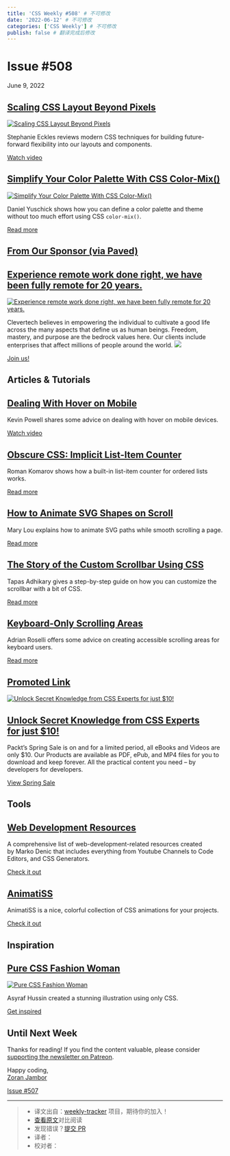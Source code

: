 ```yaml
---
title: 'CSS Weekly #508' # 不可修改
date: '2022-06-12' # 不可修改
categories: ['CSS Weekly'] # 不可修改
publish: false # 翻译完成后修改
---
```


<!--以上是预览信息，图片一张或限制百字左右，前者优先，全文请使用二级及以下标题-->
<!-- more -->

Issue #508
==========

June 9, 2022

[Scaling CSS Layout Beyond Pixels](https://www.youtube.com/watch?v=8slZJrTK3nE?utm_source=CSS-Weekly&utm_campaign=Issue-508&utm_medium=web)
-------------------------------------------------------------------------------------------------------------------------------------------

[![Scaling CSS Layout Beyond Pixels](https://css-weekly.com/wp-content/uploads/2022/06/scaling-css-layout-beyond-pixels.jpg)](https://www.youtube.com/watch?v=8slZJrTK3nE?utm_source=CSS-Weekly&utm_campaign=Issue-508&utm_medium=web)

Stephanie Eckles reviews modern CSS techniques for building future-forward flexibility into our layouts and components.

[Watch video](https://www.youtube.com/watch?v=8slZJrTK3nE?utm_source=CSS-Weekly&utm_campaign=Issue-508&utm_medium=web)

[Simplify Your Color Palette With CSS Color-Mix()](https://www.smashingmagazine.com/2022/06/simplify-color-palette-css-color-mix/?utm_source=CSS-Weekly&utm_campaign=Issue-508&utm_medium=web)
----------------------------------------------------------------------------------------------------------------------------------------------------------------------------------------------

[![Simplify Your Color Palette With CSS Color-Mix()](https://css-weekly.com/wp-content/uploads/2022/06/simplify-color-palette-css-color-mix.jpg)](https://www.smashingmagazine.com/2022/06/simplify-color-palette-css-color-mix/?utm_source=CSS-Weekly&utm_campaign=Issue-508&utm_medium=web)

Daniel Yuschick shows how you can define a color palette and theme without too much effort using CSS `color-mix()`.

[Read more](https://www.smashingmagazine.com/2022/06/simplify-color-palette-css-color-mix/?utm_source=CSS-Weekly&utm_campaign=Issue-508&utm_medium=web)

[From Our Sponsor (via Paved)](https://css-weekly.com/advertise/)
-----------------------------------------------------------------

[Experience remote work done right, we have been fully remote for 20 years.](https://cssw.io/clevertech)
--------------------------------------------------------------------------------------------------------

[![Experience remote work done right, we have been fully remote for 20 years.](https://css-weekly.com/wp-content/uploads/2022/06/clevertech.jpeg)](https://cssw.io/clevertech)

Clevertech believes in empowering the individual to cultivate a good life across the many aspects that define us as human beings. Freedom, mastery, and purpose are the bedrock values here. Our clients include enterprises that affect millions of people around the world. ![](https://www.vpdae.com/open/3978.gif?opens=1)

[Join us!](https://cssw.io/clevertech)

Articles & Tutorials
--------------------

[Dealing With Hover on Mobile](https://www.youtube.com/watch?v=uuluAyw9AI0?utm_source=CSS-Weekly&utm_campaign=Issue-508&utm_medium=web)
---------------------------------------------------------------------------------------------------------------------------------------

Kevin Powell shares some advice on dealing with hover on mobile devices.

[Watch video](https://www.youtube.com/watch?v=uuluAyw9AI0?utm_source=CSS-Weekly&utm_campaign=Issue-508&utm_medium=web)

[Obscure CSS: Implicit List-Item Counter](https://kizu.dev/list-item-counter/?utm_source=CSS-Weekly&utm_campaign=Issue-508&utm_medium=web)
------------------------------------------------------------------------------------------------------------------------------------------

Roman Komarov shows how a built-in list-item counter for ordered lists works.

[Read more](https://kizu.dev/list-item-counter/?utm_source=CSS-Weekly&utm_campaign=Issue-508&utm_medium=web)

[How to Animate SVG Shapes on Scroll](https://tympanus.net/codrops/2022/06/08/how-to-animate-svg-shapes-on-scroll/?utm_source=CSS-Weekly&utm_campaign=Issue-508&utm_medium=web)
-------------------------------------------------------------------------------------------------------------------------------------------------------------------------------

Mary Lou explains how to animate SVG paths while smooth scrolling a page.

[Read more](https://tympanus.net/codrops/2022/06/08/how-to-animate-svg-shapes-on-scroll/?utm_source=CSS-Weekly&utm_campaign=Issue-508&utm_medium=web)

[The Story of the Custom Scrollbar Using CSS](https://blog.greenroots.info/the-story-of-the-custom-scrollbar-using-css?utm_source=CSS-Weekly&utm_campaign=Issue-508&utm_medium=web)
-----------------------------------------------------------------------------------------------------------------------------------------------------------------------------------

Tapas Adhikary gives a step-by-step guide on how you can customize the scrollbar with a bit of CSS.

[Read more](https://blog.greenroots.info/the-story-of-the-custom-scrollbar-using-css?utm_source=CSS-Weekly&utm_campaign=Issue-508&utm_medium=web)

[Keyboard-Only Scrolling Areas](https://adrianroselli.com/2022/06/keyboard-only-scrolling-areas.html?utm_source=CSS-Weekly&utm_campaign=Issue-508&utm_medium=web)
-----------------------------------------------------------------------------------------------------------------------------------------------------------------

Adrian Roselli offers some advice on creating accessible scrolling areas for keyboard users.

[Read more](https://adrianroselli.com/2022/06/keyboard-only-scrolling-areas.html?utm_source=CSS-Weekly&utm_campaign=Issue-508&utm_medium=web)

[Promoted Link](https://css-weekly.com/advertise/#job-ad)
---------------------------------------------------------

[![Unlock Secret Knowledge from CSS Experts for just $10!](https://css-weekly.com/wp-content/uploads/2022/06/packt-spring-sale.jpg)](https://cssw.io/packt-spring-sale)

[Unlock Secret Knowledge from CSS Experts for just $10!](https://cssw.io/packt-spring-sale)
-------------------------------------------------------------------------------------------

Packt’s Spring Sale is on and for a limited period, all eBooks and Videos are only $10. Our Products are available as PDF, ePub, and MP4 files for you to download and keep forever. All the practical content you need – by developers for developers.

[View Spring Sale](https://cssw.io/packt-spring-sale)

Tools
-----

[Web Development Resources](https://web-dev-resources.com/?utm_source=CSS-Weekly&utm_campaign=Issue-508&utm_medium=web)
-----------------------------------------------------------------------------------------------------------------------

A comprehensive list of web-development-related resources created by Marko Denic that includes everything from Youtube Channels to Code Editors, and CSS Generators.

[Check it out](https://web-dev-resources.com/?utm_source=CSS-Weekly&utm_campaign=Issue-508&utm_medium=web)

[AnimatiSS](https://xsgames.co/animatiss/?utm_source=CSS-Weekly&utm_campaign=Issue-508&utm_medium=web)
------------------------------------------------------------------------------------------------------

AnimatiSS is a nice, colorful collection of CSS animations for your projects.

[Check it out](https://xsgames.co/animatiss/?utm_source=CSS-Weekly&utm_campaign=Issue-508&utm_medium=web)

Inspiration
-----------

[Pure CSS Fashion Woman](https://codepen.io/AsyrafHussin/pen/jOZaNVE?utm_source=CSS-Weekly&utm_campaign=Issue-508&utm_medium=web)
---------------------------------------------------------------------------------------------------------------------------------

[![Pure CSS Fashion Woman](https://css-weekly.com/wp-content/uploads/2022/06/pure-css-fashion-woman.png)](https://codepen.io/AsyrafHussin/pen/jOZaNVE?utm_source=CSS-Weekly&utm_campaign=Issue-508&utm_medium=web)

Asyraf Hussin created a stunning illustration using only CSS.

[Get inspired](https://codepen.io/AsyrafHussin/pen/jOZaNVE?utm_source=CSS-Weekly&utm_campaign=Issue-508&utm_medium=web)

Until Next Week
---------------

Thanks for reading! If you find the content valuable, please consider [supporting the newsletter on Patreon](https://bit.ly/cssweekly-patreon).

Happy coding,  
[Zoran Jambor](https://twitter.com/ZoranJambor)

[Issue #507](https://css-weekly.com/issue-507/)

---
> * 译文出自：[weekly-tracker](https://github.com/FEDarling/weekly-tracker) 项目，期待你的加入！
> * [查看原文](https://css-weekly.com/issue-508/)对比阅读
> * 发现错误？[提交 PR](https://github.com/FEDarling/weekly-tracker/blob/main/weeklys/css_weekly/508)
> * 译者：
> * 校对者：
